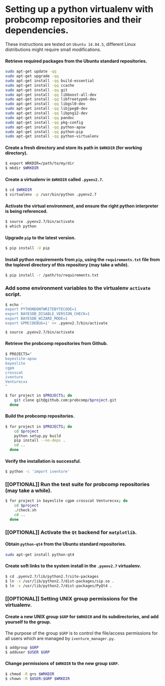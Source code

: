 # Setting up a python virtualenv with probcomp repositories and their dependencies.

These instructions are tested on `Ubuntu 14.04.5`, different Linux distributions
might require small modifications.

#### Retrieve required packages from the Ubuntu standard repositories.

```bash
sudo apt-get update -qq
sudo apt-get upgrade -qq
sudo apt-get install -qq build-essential
sudo apt-get install -qq ccache
sudo apt-get install -qq git
sudo apt-get install -qq libboost-all-dev
sudo apt-get install -qq libfreetype6-dev
sudo apt-get install -qq libgsl0-dev
sudo apt-get install -qq libjpeg8-dev
sudo apt-get install -qq libpng12-dev
sudo apt-get install -qq pandoc
sudo apt-get install -qq pkg-config
sudo apt-get install -qq python-apsw
sudo apt-get install -qq python-pip
sudo apt-get install -qq python-virtualenv
```

#### Create a fresh directory and store its path in `$WRKDIR` (for working directory).

```bash
$ export WRKDIR=/path/to/my/dir
$ mkdir $WRKDIR
```

#### Create a virtualenv in `$WRKDIR` called `.pyenv2.7`.

```bash
$ cd $WRKDIR
$ virtualenv -p /usr/bin/python .pyenv2.7
```

#### Activate the virtual environment, and ensure the right python interpreter is being referenced.

```bash
$ source .pyenv2.7/bin/activate
$ which python
```

#### Upgrade `pip` to the latest version.

```bash
$ pip install -U pip
```

#### Install python requirements from `pip`, using the `requirements.txt` file from the toplevel directory of this repository (may take a while).

```bash
$ pip install -r /path/to/requirements.txt
```

### Add some environment variables to the virtualenv `activate` script.

```bash
$ echo '
export PYTHONDONTWRITEBYTECODE=1
export BAYESDB_DISABLE_VERSION_CHECK=1
export BAYESDB_WIZARD_MODE=1
export GPMCCDEBUG=1' >> .pyenv2.7/bin/activate

$ source .pyenv2.7/bin/activate
```

#### Retrieve the probcomp repositories from Github.

```bash
$ PROJECTS="
bayeslite-apsw
bayeslite
cgpm
crosscat
iventure
Venturecxx
"

$ for project in $PROJECTS; do
    git clone git@github.com:probcomp/$project.git
  done
```

#### Build the probcomp repositories.

```bash
$ for project in $PROJECTS; do
    cd $project
    python setup.py build
    pip install --no-deps .
    cd ..
  done
````

#### Verify the installation is successful.

```bash
$ python -c 'import iventure'
```

### [[OPTIONAL]] Run the test suite for probcomp repositories (may take a while).

```bash
$ for project in bayeslite cgpm crosscat Venturecxx; do
    cd $project
    ./check.sh
    cd ..
  done
```

### [[OPTIONAL]] Activate the `Qt` backend for `matplotlib`.

#### Obtain `python-qt4` from the Ubuntu standard repositories.

```bash
sudo apt-get install python-qt4
```

#### Create soft links to the system install in the `.pyenv2.7` virtualenv.

```bash
$ cd .pyenv2.7/lib/python2.7/site-packages
$ ln -s /usr/lib/python2.7/dist-packages/sip.so .
$ ln -s /usr/lib/python2.7/dist-packages/PyQt4 .
```

### [[OPTIONAL]] Setting UNIX group permissions for the virtualenv.

#### Create a new UNIX group `$GRP` for `$WRKDIR` and its subdirectories, and add yourself to the group.

The purpose of the group `$GRP` is to control the file/access permissions for
all users which are managed by `iventure_manager.py`.

```bash
$ addgroup $GRP
$ adduser $USER $GRP
```

#### Change permissions of `$WRKDIR` to the new group `$GRP`.

```bash
$ chmod -R g+s $WRKDIR
$ chown -R $USER:$GRP $WRKDIR
```

